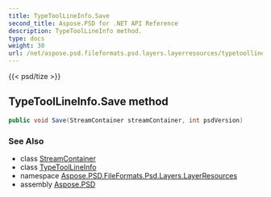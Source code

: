 ```yaml
---
title: TypeToolLineInfo.Save
second_title: Aspose.PSD for .NET API Reference
description: TypeToolLineInfo method. 
type: docs
weight: 30
url: /net/aspose.psd.fileformats.psd.layers.layerresources/typetoollineinfo/save/
---
```

{{< psd/tize >}}
## TypeToolLineInfo.Save method

```csharp
public void Save(StreamContainer streamContainer, int psdVersion)
```

### See Also

* class [StreamContainer](../../../aspose.psd/streamcontainer/)
* class [TypeToolLineInfo](../)
* namespace [Aspose.PSD.FileFormats.Psd.Layers.LayerResources](../../typetoollineinfo/)
* assembly [Aspose.PSD](../../../)


